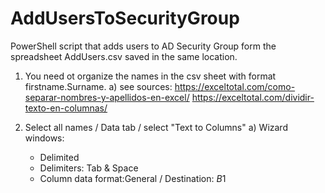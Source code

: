 # AddUsersToSecurityGroup
PowerShell script that adds users to AD Security Group form the spreadsheet AddUsers.csv saved in the same location.

1. You need ot organize the names in the csv sheet with format firstname.Surname.
   a) see sources:  https://exceltotal.com/como-separar-nombres-y-apellidos-en-excel/
                    https://exceltotal.com/dividir-texto-en-columnas/
                    
2. Select all names / Data tab / select "Text to Columns" 
   a) Wizard windows:
      - Delimited
      - Delimiters: Tab & Space
      - Column data format:General / Destination: $B$1
                    
  
